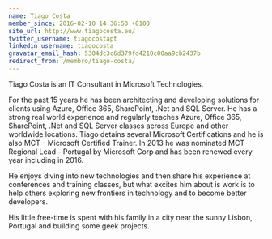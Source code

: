 ```yaml
---
name: Tiago Costa
member_since: 2016-02-10 14:36:53 +0100
site_url: http://www.tiagocosta.eu/
twitter_username: tiagocostapt
linkedin_username: tiagocosta
gravatar_email_hash: 5304dc3c6d379fd4210c00aa9cb2437b
redirect_from: /membro/tiago-costa/
---
```

Tiago Costa is an IT Consultant in Microsoft Technologies.

For the past 15 years he has been architecting and developing solutions for clients using Azure, Office 365, SharePoint, .Net and SQL Server. He has a strong real world experience and regularly teaches Azure, Office 365, SharePoint, .Net and SQL Server classes across Europe and other worldwide locations. Tiago detains several Microsoft Certifications and he is also MCT - Microsoft Certified Trainer. In 2013 he was nominated MCT Regional Lead - Portugal by Microsoft Corp and has been renewed every year including in 2016.

He enjoys diving into new technologies and then share his experience at conferences and training classes, but what excites him about is work is to help others exploring new frontiers in technology and to become better developers.

His little free-time is spent with his family in a city near the sunny Lisbon, Portugal and building some geek projects.
